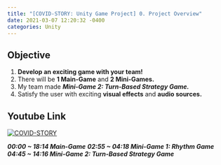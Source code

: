 ```yaml
---
title: "[COVID-STORY: Unity Game Project] 0. Project Overview"
date: 2021-03-07 12:20:32 -0400
categories: Unity
---
```

## Objective
1. **Develop an exciting game with your team!**
2. There will be **1 Main-Game** and **2 Mini-Games.**
3. My team made ***Mini-Game 2: Turn-Based Strategy Game.***
4. Satisfy the user with exciting **visual effects** and **audio sources.**

## Youtube Link
[![COVID-STORY](https://img.youtube.com/vi/ikBeQN3YmRk/0.jpg)](https://www.youtube.com/watch?v=ikBeQN3YmRk)

***00:00 ~ 18:14 Main-Game***
***02:55 ~ 04:18 Mini-Game 1: Rhythm Game***
***04:45 ~ 14:16 Mini-Game 2: Turn-Based Strategy Game***
